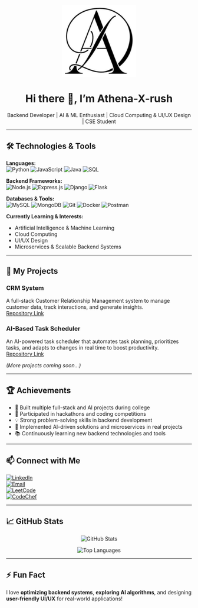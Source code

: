 

<p align="center">
  <img src="https://raw.githubusercontent.com/Athena-X-rush/Athena-X-rush/main/assets/shopping.png" alt="Athena-X-rush Logo" width="200"/>
</p>

<h1 align="center">Hi there 👋, I’m Athena-X-rush</h1>
<p align="center">
Backend Developer | AI & ML Enthusiast | Cloud Computing & UI/UX Design | CSE Student
</p>

---

## 🛠️ Technologies & Tools

**Languages:**  
![Python](https://img.shields.io/badge/Python-FFD43B?logo=python&logoColor=blue) 
![JavaScript](https://img.shields.io/badge/JavaScript-F7DF1E?logo=javascript&logoColor=black) 
![Java](https://img.shields.io/badge/Java-007396?logo=java&logoColor=white) 
![SQL](https://img.shields.io/badge/SQL-4479A1?logo=mysql&logoColor=white)

**Backend Frameworks:**  
![Node.js](https://img.shields.io/badge/Node.js-339933?logo=node.js&logoColor=white) 
![Express.js](https://img.shields.io/badge/Express.js-000000?logo=express&logoColor=white) 
![Django](https://img.shields.io/badge/Django-092E20?logo=django&logoColor=white) 
![Flask](https://img.shields.io/badge/Flask-000000?logo=flask&logoColor=white)

**Databases & Tools:**  
![MySQL](https://img.shields.io/badge/MySQL-4479A1?logo=mysql&logoColor=white) 
![MongoDB](https://img.shields.io/badge/MongoDB-47A248?logo=mongodb&logoColor=white) 
![Git](https://img.shields.io/badge/Git-F05032?logo=git&logoColor=white) 
![Docker](https://img.shields.io/badge/Docker-2496ED?logo=docker&logoColor=white) 
![Postman](https://img.shields.io/badge/Postman-FF6C37?logo=postman&logoColor=white)

**Currently Learning & Interests:**  
- Artificial Intelligence & Machine Learning  
- Cloud Computing  
- UI/UX Design  
- Microservices & Scalable Backend Systems  

---

## 🚀 My Projects

### **CRM System**
A full-stack Customer Relationship Management system to manage customer data, track interactions, and generate insights.  
[Repository Link](https://github.com/Athena-X-rush/smart-crm)

### **AI-Based Task Scheduler**
An AI-powered task scheduler that automates task planning, prioritizes tasks, and adapts to changes in real time to boost productivity.  
[Repository Link](https://github.com/Athena-X-rush/Auto-tasker)

*(More projects coming soon…)*

---

## 🏆 Achievements
- 🥇 Built multiple full-stack and AI projects during college  
- 🏃 Participated in hackathons and coding competitions  
- 💡 Strong problem-solving skills in backend development  
- 🚀 Implemented AI-driven solutions and microservices in real projects  
- 📚 Continuously learning new backend technologies and tools  

---

## 📫 Connect with Me
[![LinkedIn](https://img.shields.io/badge/LinkedIn-Profile-blue?logo=linkedin)](https://www.linkedin.com/in/mayank-bisht-047807324)  
[![Email](https://img.shields.io/badge/Email-Contact-red?logo=gmail)](mailto:bishtmayank293@gmail.com)  
[![LeetCode](https://img.shields.io/badge/LeetCode-Profile-orange?logo=leetcode&logoColor=white)](https://leetcode.com/yourusername)  
[![CodeChef](https://img.shields.io/badge/CodeChef-Profile-6D3F7C?logo=codechef&logoColor=white)](https://www.codechef.com/users/yourusername)

---

## 📈 GitHub Stats
<p align="center">
  <img src="https://github-readme-stats.vercel.app/api?username=Athena-X-rush&show_icons=true&theme=dark&count_private=true" alt="GitHub Stats" />
</p>

<p align="center">
  <img src="https://github-readme-stats.vercel.app/api/top-langs/?username=Athena-X-rush&layout=compact&theme=dark" alt="Top Languages"/>
</p>

---

## ⚡ Fun Fact
I love **optimizing backend systems**, **exploring AI algorithms**, and designing **user-friendly UI/UX** for real-world applications!
